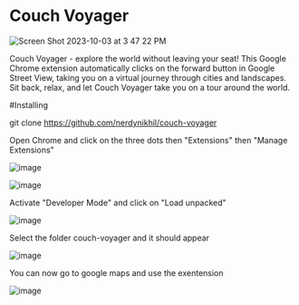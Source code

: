 # Couch Voyager

![Screen Shot 2023-10-03 at 3 47 22 PM](https://github.com/nerdynikhil/couch-voyager/assets/36399086/e3c66c6c-ad87-442a-be4b-a4d17145e23d)

Couch Voyager - explore the world without leaving your seat! This Google Chrome extension automatically clicks on the forward button in Google Street View, taking you on a virtual journey through cities and landscapes. Sit back, relax, and let Couch Voyager take you on a tour around the world.


#Installing

git clone https://github.com/nerdynikhil/couch-voyager

Open Chrome and click on the three dots then "Extensions" then "Manage Extensions"

![image](https://github.com/Thibaultm89/couch-voyager/assets/50693268/a79ea915-6b21-43f0-9c9c-418952b0ccc7)

![image](https://github.com/Thibaultm89/couch-voyager/assets/50693268/312685f5-448a-4972-a74b-7f53cd10e9a5)

Activate "Developer Mode" and click on "Load unpacked"

![image](https://github.com/Thibaultm89/couch-voyager/assets/50693268/80da588c-3e97-4959-b665-6e70524bffc6)


Select the folder couch-voyager and it should appear

![image](https://github.com/Thibaultm89/couch-voyager/assets/50693268/f6c824a5-2e85-4b33-8178-c8058a910546)

You can now go to google maps and use the exentension

![image](https://github.com/Thibaultm89/couch-voyager/assets/50693268/e3bff750-506b-40ed-8ce1-4d62ce1b8666)

